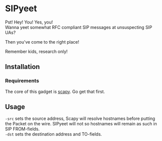 # SIPyeet

Pst! Hey! You! Yes, you!\
Wanna yeet somewhat RFC compliant SIP messages at unsuspecting SIP UAs?

Then you've come to the right place!

Remember kids, research only!

## Installation
### Requirements

The core of this gadget is [scapy](https://scapy.net/). Go get that first.

## Usage

`-src` sets the source address, Scapy will resolve hostnames before putting the Packet on the wire. SIPyeet will not so hostnames will remain as such in SIP FROM-fields.\
`-dst` sets the destination address and TO-fields.
